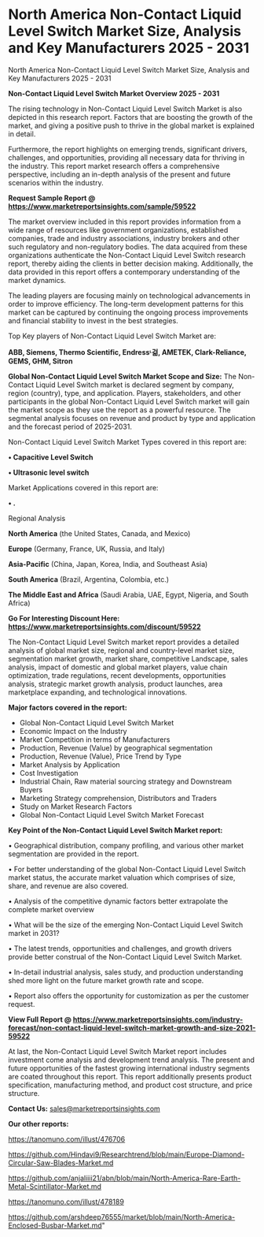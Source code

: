 # North America Non-Contact Liquid Level Switch Market Size, Analysis and Key Manufacturers 2025 - 2031
 North America Non-Contact Liquid Level Switch Market Size, Analysis and Key Manufacturers 2025 - 2031

<Strong> Non-Contact Liquid Level Switch Market Overview 2025 - 2031</strong>

The rising technology in Non-Contact Liquid Level Switch Market is also depicted in this research report. Factors that are boosting the growth of the market, and giving a positive push to thrive in the global market is explained in detail.

Furthermore, the report highlights on emerging trends, significant drivers, challenges, and opportunities, providing all necessary data for thriving in the industry. This report market research offers a comprehensive perspective, including an in-depth analysis of the present and future scenarios within the industry.

<strong>Request Sample Report @ <a href=https://www.marketreportsinsights.com/sample/59522>https://www.marketreportsinsights.com/sample/59522</a></strong>

The market overview included in this report provides information from a wide range of resources like government organizations, established companies, trade and industry associations, industry brokers and other such regulatory and non-regulatory bodies. The data acquired from these organizations authenticate the Non-Contact Liquid Level Switch research report, thereby aiding the clients in better decision making. Additionally, the data provided in this report offers a contemporary understanding of the market dynamics.

The leading players are focusing mainly on technological advancements in order to improve efficiency. The long-term development patterns for this market can be captured by continuing the ongoing process improvements and financial stability to invest in the best strategies.

Top Key players of Non-Contact Liquid Level Switch Market are:

<strong>ABB, Siemens, Thermo Scientific, Endressᶫ걺, AMETEK, Clark-Reliance, GEMS, GHM, Sitron</strong>

<strong><b>Global Non-Contact Liquid Level Switch Market Scope and Size:</b></strong>
The Non-Contact Liquid Level Switch market is declared segment by company, region (country), type, and application. Players, stakeholders, and other participants in the global Non-Contact Liquid Level Switch market will gain the market scope as they use the report as a powerful resource. The segmental analysis focuses on revenue and product by type and application and the forecast period of 2025-2031.

Non-Contact Liquid Level Switch Market Types covered in this report are:

<strong>• Capacitive Level Switch

• Ultrasonic level switch</strong>

Market Applications covered in this report are:

<strong>• .</strong> 

Regional Analysis

<strong>North America</strong> (the United States, Canada, and Mexico)

<strong>Europe</strong> (Germany, France, UK, Russia, and Italy)

<strong>Asia-Pacific</strong> (China, Japan, Korea, India, and Southeast Asia)

<strong>South America</strong> (Brazil, Argentina, Colombia, etc.)

<strong>The Middle East and Africa</strong> (Saudi Arabia, UAE, Egypt, Nigeria, and South Africa)

<strong>Go For Interesting Discount Here: <a href=https://www.marketreportsinsights.com/discount/59522>https://www.marketreportsinsights.com/discount/59522</a></strong>

The Non-Contact Liquid Level Switch market report provides a detailed analysis of global market size, regional and country-level market size, segmentation market growth, market share, competitive Landscape, sales analysis, impact of domestic and global market players, value chain optimization, trade regulations, recent developments, opportunities analysis, strategic market growth analysis, product launches, area marketplace expanding, and technological innovations.

<strong><b>Major factors covered in the report:</b></strong>
<ul>
  <li>Global Non-Contact Liquid Level Switch Market </li>
  <li>Economic Impact on the Industry</li>
  <li>Market Competition in terms of Manufacturers</li>
  <li>Production, Revenue (Value) by geographical segmentation</li>
  <li>Production, Revenue (Value), Price Trend by Type</li>
  <li>Market Analysis by Application</li>
  <li>Cost Investigation</li>
  <li>Industrial Chain, Raw material sourcing strategy and Downstream Buyers</li>
  <li>Marketing Strategy comprehension, Distributors and Traders</li>
  <li>Study on Market Research Factors</li>
  <li>Global Non-Contact Liquid Level Switch Market Forecast</li>
</ul>

<strong><b>Key Point of the Non-Contact Liquid Level Switch Market report:</b></strong>

• Geographical distribution, company profiling, and various other market segmentation are provided in the report.

• For better understanding of the global Non-Contact Liquid Level Switch market status, the accurate market valuation which comprises of size, share, and revenue are also covered.

• Analysis of the competitive dynamic factors better extrapolate the complete market overview

• What will be the size of the emerging Non-Contact Liquid Level Switch market in 2031?

• The latest trends, opportunities and challenges, and growth drivers provide better construal of the Non-Contact Liquid Level Switch Market.

• In-detail industrial analysis, sales study, and production understanding shed more light on the future market growth rate and scope.

• Report also offers the opportunity for customization as per the customer request.

<strong><b>View Full Report @ <a href=https://www.marketreportsinsights.com/industry-forecast/non-contact-liquid-level-switch-market-growth-and-size-2021-59522>https://www.marketreportsinsights.com/industry-forecast/non-contact-liquid-level-switch-market-growth-and-size-2021-59522</a></b></strong>


At last, the Non-Contact Liquid Level Switch Market report includes investment come analysis and development trend analysis. The present and future opportunities of the fastest growing international industry segments are coated throughout this report. This report additionally presents product specification, manufacturing method, and product cost structure, and price structure.

<strong>Contact Us:</strong>
sales@marketreportsinsights.com

<strong>Our other reports:</strong>

<a href=https://tanomuno.com/illust/476706>https://tanomuno.com/illust/476706</a>

<a href=https://github.com/Hindavi9/Researchtrend/blob/main/Europe-Diamond-Circular-Saw-Blades-Market.md>https://github.com/Hindavi9/Researchtrend/blob/main/Europe-Diamond-Circular-Saw-Blades-Market.md</a>

<a href=https://github.com/anjaliiii21/abn/blob/main/North-America-Rare-Earth-Metal-Scintillator-Market.md>https://github.com/anjaliiii21/abn/blob/main/North-America-Rare-Earth-Metal-Scintillator-Market.md</a>

<a href=https://tanomuno.com/illust/478189>https://tanomuno.com/illust/478189</a>

<a href=https://github.com/arshdeep76555/market/blob/main/North-America-Enclosed-Busbar-Market.md>https://github.com/arshdeep76555/market/blob/main/North-America-Enclosed-Busbar-Market.md</a>"
